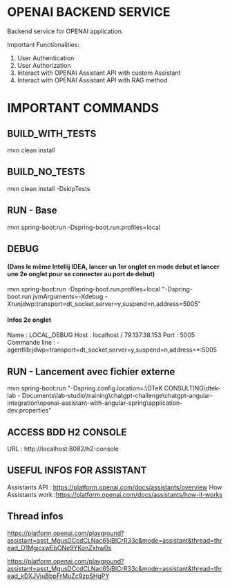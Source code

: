 # OPENAI BACKEND SERVICE
Backend service for OPENAI application.

Important Functionalities:

1. User Authentication
2. User Authorization
3. Interact with OPENAI Assistant API with custom Assistant
4. Interact with OPENAI Assistant API with RAG method

# IMPORTANT COMMANDS

## BUILD_WITH_TESTS
mvn clean install

## BUILD_NO_TESTS
mvn clean install -DskipTests

## RUN - Base
mvn spring-boot:run -Dspring-boot.run.profiles=local

## DEBUG 
#### (Dans le même Intellij IDEA, lancer un 1er onglet en mode debut et lancer une 2e onglet pour se connecter au port de debut)
mvn spring-boot:run -Dspring-boot.run.profiles=local "-Dspring-boot.run.jvmArguments=-Xdebug -Xrunjdwp:transport=dt_socket,server=y,suspend=n,address=5005"
#### Infos 2e onglet
Name : LOCAL_DEBUG
Host : localhost / 79.137.38.153
Port : 5005
Commande line : -agentlib:jdwp=transport=dt_socket,server=y,suspend=n,address=*:5005

## RUN - Lancement avec fichier externe
mvn spring-boot:run "-Dspring.config.location=:\DTeK CONSULTING\dtek-lab - Documents\lab-studio\training\chatgpt-challenge\chatgpt-angular-integration\openai-assistant-with-angular-spring\application-dev.properties"

## ACCESS BDD H2 CONSOLE
URL : http://localhost:8082/h2-console

## USEFUL INFOS FOR ASSISTANT

Assistants API : https://platform.openai.com/docs/assistants/overview
How Assistants work :https://platform.openai.com/docs/assistants/how-it-works

## Thread infos
https://platform.openai.com/playground?assistant=asst_MgusDCcdCLNac65jBICrR33c&mode=assistant&thread=thread_D1MgicxwEbONe9YKonZxhw0s

https://platform.openai.com/playground?assistant=asst_MgusDCcdCLNac65jBICrR33c&mode=assistant&thread=thread_kDXJVjuBbpFrMuZc9zpSHgPY


